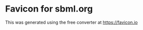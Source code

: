 Favicon for sbml.org
====================

This was generated using the free converter at https://favicon.io
